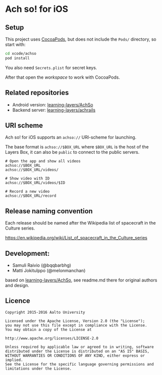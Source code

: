 Ach so! for iOS
===============

## Setup

This project uses [CocoaPods][cocoapods], but does not include the `Pods/` directory, so start with:

```bash
cd xcode/achso
pod install
```

You also need `Secrets.plist` for secret keys.

After that open the _workspace_ to work with CocoaPods.

## Related repositories

- Android version: [learning-layers/AchSo](https://github.com/learning-layers/achso)
- Backend server: [learning-layers/achrails](https://github.com/learning-layers/achrails)

[cocoapods]: https://cocoapods.org

## URI scheme

Ach so! for iOS supports an `achso://` URI-scheme for launching.

The base format is `achso://$BOX_URL` where `$BOX_URL` is the host of the Layers Box,
it can also be `public` to connect to the public servers.

```
# Open the app and show all videos
achso://$BOX_URL
achso://$BOX_URL/videos/

# Show video with ID
achso://$BOX_URL/videos/$ID

# Record a new video
achso://$BOX_URL/record
```

## Release naming convention
Each release should be named after the Wikipedia list of spacecraft in the Culture series.

https://en.wikipedia.org/wiki/List_of_spacecraft_in_the_Culture_series

## Development:

- Samuli Raivio (@bqqbarbhg)
- Matti Jokitulppo (@melonmanchan)

based on [learning-layers/AchSo](https://github.com/learning-layers/achso), see readme.md there for original authors and design. 

Licence
-------

```
Copyright 2015-2016 Aalto University

Licensed under the Apache License, Version 2.0 (the "License");
you may not use this file except in compliance with the License.
You may obtain a copy of the License at

http://www.apache.org/licenses/LICENSE-2.0

Unless required by applicable law or agreed to in writing, software
distributed under the License is distributed on an "AS IS" BASIS,
WITHOUT WARRANTIES OR CONDITIONS OF ANY KIND, either express or implied.
See the License for the specific language governing permissions and
limitations under the License.
```
